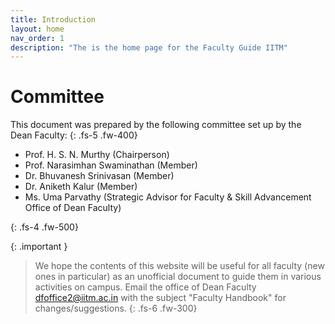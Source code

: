 ```yaml
---
title: Introduction
layout: home
nav_order: 1
description: "The is the home page for the Faculty Guide IITM"
---
```


# Committee

This document was prepared by the following committee set up by the Dean Faculty:
{: .fs-5 .fw-400}
* Prof. H. S. N. Murthy (Chairperson)
* Prof. Narasimhan Swaminathan (Member)
* Dr. Bhuvanesh Srinivasan (Member)
* Dr. Aniketh Kalur (Member)
* Ms. Uma Parvathy (Strategic Advisor for Faculty & Skill Advancement Office of Dean Faculty)



{: .fs-4 .fw-500}

{: .important }
> We hope the contents of this website will be useful for all faculty (new ones in particular) as an unofficial document to guide them in various activities on campus. Email the office of Dean Faculty [dfoffice2@iitm.ac.in](mailto:dfoffice2@iitm.ac.in) with the subject "Faculty Handbook" for changes/suggestions.
{: .fs-6 .fw-300}